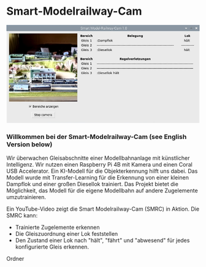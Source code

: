 # Smart-Modelrailway-Cam

![](SMRC.jpg)

### Willkommen bei der Smart-Modelrailway-Cam (see English Version below)
Wir überwachen Gleisabschnitte einer Modellbahnanlage mit künstlicher Intelligenz. 
Wir nutzen einen Raspberry Pi 4B mit Kamera und einen Coral USB Accelerator. 
Ein KI-Modell für die Objekterkennung hilft uns dabei. Das Modell wurde mit Transfer-Learning 
für die Erkennung von einer kleinen Dampflok und einer großen Diesellok trainiert.
Das Projekt bietet die Möglichkeit, das Modell für die eigene Modellbahn auf andere Zugelemente umzutrainieren. 

Ein YouTube-Video zeigt die Smart Modelrailway-Cam (SMRC) in Aktion. Die SMRC kann:
 - Trainierte Zugelemente erkennen
 - Die Gleiszuordnung einer Lok feststellen
 - Den Zustand einer Lok nach "hält", "fährt" und "abwesend" für jedes konfigurierte Gleis erkennen.



Ordner







